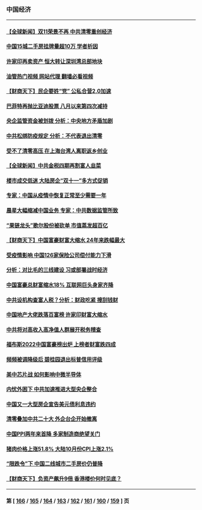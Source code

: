 ### 中国经济
---
#### [【全球新闻】双11荣景不再 中共清零重创经济](../../pages/ncid283/n13864604.md?11130445) 
#### [中国15城二手房挂牌量超10万 学者析因](../../pages/ncid283/n13864573.md?11130445) 
#### [许家印再卖资产 恒大转让深圳湾总部地块](../../pages/ncid283/n13864361.md?11130445) 
#### [油管热门视频 网站代理 翻墙必看视频](http://150.230.27.170:81/youtube.html?11130445)
#### [【财商天下】民企要姓“党” 公私合营2.0加速](../../pages/ncid283/n13864327.md?11130445) 
#### [巴菲特再抛比亚迪股票 八月以来第四次减持](../../pages/ncid283/n13864353.md?11130445) 
#### [央企监管资金被划拨 分析：中央地方矛盾加剧](../../pages/ncid283/n13863896.md?11130445) 
#### [中共松绑防疫规定 分析：不代表退出清零](../../pages/ncid283/n13864304.md?11130445) 
#### [受不了清零高压 在上海台湾人离职返乡创业](../../pages/ncid283/n13864241.md?11130445) 
#### [【全球新闻】中共金税四期再割富人韭菜](../../pages/ncid283/n13863706.md?11130445) 
#### [楼市成交低迷 大陆房企“双十一”多方式促销](../../pages/ncid283/n13863822.md?11130445) 
#### [专家：中国从疫情中恢复正常至少需要一年](../../pages/ncid283/n13863850.md?11130445) 
#### [晨星大幅缩减中国业务 专家：中共数据监管所致](../../pages/ncid283/n13863677.md?11130445) 
#### [“果链龙头”歌尔股份被砍单 市值蒸发超百亿](../../pages/ncid283/n13863732.md?11130445) 
#### [【财商天下】中国富豪财富大缩水 24年来跌幅最大](../../pages/ncid283/n13863711.md?11130445) 
#### [受疫情影响 中国126家保险公司偿付能力下滑](../../pages/ncid283/n13863682.md?11130445) 
#### [分析：对比毛的三线建设 习或部署战时经济](../../pages/ncid283/n13863670.md?11130445) 
#### [中国富豪总财富缩水18% 互联网巨头身家齐降](../../pages/ncid283/n13863226.md?11130445) 
#### [中共设机构查富人税？分析：财政吃紧 搜刮钱财](../../pages/ncid283/n13863583.md?11130445) 
#### [中国地产大佬跌落百富榜 许家印财富大缩水](../../pages/ncid283/n13863221.md?11130445) 
#### [中共将对高收入高净值人群展开税务稽查](../../pages/ncid283/n13863404.md?11130445) 
#### [福布斯2022中国富豪榜出炉 上榜者财富跌四成](../../pages/ncid283/n13862988.md?11130445) 
#### [频频被调降级后 碧桂园退出标普信用评级](../../pages/ncid283/n13862862.md?11130445) 
#### [美中芯片战 如何影响中微半导体](../../pages/ncid283/n13862820.md?11130445) 
#### [内忧外困下 中共加速推进大型央企整合](../../pages/ncid283/n13862626.md?11130445) 
#### [中国又一大型房企宣告美元债利息违约](../../pages/ncid283/n13862805.md?11130445) 
#### [清零叠加中共二十大 外企台企开始撤离](../../pages/ncid283/n13862573.md?11130445) 
#### [中国PPI两年来首降 多家制造商绝望关门](../../pages/ncid283/n13862744.md?11130445) 
#### [猪肉价格上涨51.8% 大陆10月份CPI上涨2.1%](../../pages/ncid283/n13862336.md?11130445) 
#### [“限跌令”下 中国二线城市二手房价仍普降](../../pages/ncid283/n13862093.md?11130445) 
#### [【财商天下】负资产飙升9倍 香港楼价何时见底？](../../pages/ncid283/n13862025.md?11130445) 

---
#### 第 [ [166](./166.md?11130445) / [165](./165.md?11130445) / [164](./164.md?11130445) / [163](./163.md?11130445) / [162](./162.md?11130445) / [161](./161.md?11130445) / [160](./160.md?11130445) / [159](./159.md?11130445) ] 页

